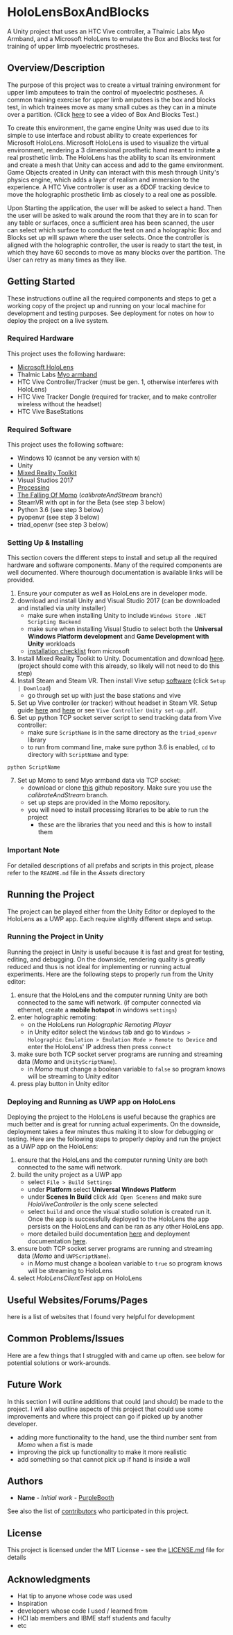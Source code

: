 # HoloLensBoxAndBlocks

A Unity project that uses an HTC Vive controller, a Thalmic Labs Myo Armband, and a Microsoft HoloLens to emulate the Box and Blocks test for training of upper limb myoelectric prostheses. 

## Overview/Description

The purpose of this project was to create a virtual training environment for upper limb amputees to train the control of myoelectric postheses. A common training exercise for upper limb amputees is the box and blocks test, in which trainees move as many small cubes as they can in a minute over a partition. (Click [here](https://www.youtube.com/watch?v=aow02xRai8U) to see a video of Box And Blocks Test.)

To create this environment, the game engine Unity was used due to its simple to use interface and robust ability to create experiences for Microsoft HoloLens. Microsoft HoloLens is used to visualize the virtual environment, rendering a 3 dimensional prosthetic hand meant to imitate a real prosthetic limb. The HoloLens has the ability to scan its environment and create a mesh that Unity can access and add to the game environment. Game Objects created in Unity can interact with this mesh through Unity's physics engine, which adds a layer of realism and immersion to the experience. A HTC Vive controller is user as a 6DOF tracking device to move the holographic prosthetic limb as closely to a real one as possible.

Upon Starting the application, the user will be asked to select a hand. Then the user will be asked to walk around the room that they are in to scan for any table or surfaces, once a sufficient area has been scanned, the user can select which surface to conduct the test on and a holographic Box and Blocks set up will spawn where the user selects. Once the controller is aligned with the holographic controller, the user is ready to start the test, in which they have 60 seconds to move as many blocks over the partition. The User can retry as many times as they like.

## Getting Started

These instructions outline all the required components and steps to get a working copy of the project up and running on your local machine for development and testing purposes. See deployment for notes on how to deploy the project on a live system.

### Required Hardware

This project uses the following hardware:

* [Microsoft HoloLens](https://www.microsoft.com/en-us/hololens)
* Thalmic Labs [Myo armband](https://www.myo.com/)
* HTC Vive Controller/Tracker (must be gen. 1, otherwise interferes with HoloLens)
* HTC Vive Tracker Dongle (required for tracker, and to make controller wireless without the headset)
* HTC Vive BaseStations

### Required Software

This project uses the following software:

* Windows 10 (cannot be any version with `N`)
* Unity
* [Mixed Reality Toolkit](https://github.com/Microsoft/MixedRealityToolkit-Unity)
* Visual Studios 2017
* [Processing](https://processing.org/download/) 
* [The Falling Of Momo](https://github.com/hcilab/Momo) (*calibrateAndStream* branch)
* SteamVR with opt in for the Beta (see step 3 below)
* Python 3.6 (see step 3 below)
* pyopenvr (see step 3 below)
* triad_openvr (see step 3 below)

### Setting Up & Installing

This section covers the different steps to install and setup all the required hardware and software components. Many of the required components are well documented. Where thourough documentation is available links will be provided.

1. Ensure your computer as well as HoloLens are in developer mode.
1. download and install Unity and Visual Studio 2017 (can be downloaded and installed via unity installer)
    * make sure when installing Unity to include `Windows Store .NET Scripting Backend`
    * make sure when installing Visual Studio to select both the **Universal Windows Platform development** and **Game Development with Unity** workloads
    * [installation checklist](https://docs.microsoft.com/en-us/windows/mixed-reality/install-the-tools) from microsoft
1. Install Mixed Reality Toolkit to Unity. Documentation and download [here](https://github.com/Microsoft/MixedRealityToolkit-Unity). (project should come with this already, so likely will not need to do this step)
1. Install Steam and Steam VR. Then install Vive setup [software](https://www.vive.com/eu/) (click `Setup | Download`)
    * go through set up with just the base stations and vive
1. Set up Vive controller (or tracker) without headset in Steam VR. Setup guide [here](https://www.roadtovr.com/how-to-use-the-htc-vive-tracker-without-a-vive-headset/) and [here](http://www.pencilsquaregames.com/getting-steamvr-tracking-data-in-unity-without-a-hmd/) or see `Vive Controller Unity set-up.pdf`.
1. Set up python TCP socket server script to send tracking data from Vive controller:
    * make sure `ScriptName` is in the same directory as the `triad_openvr` library
    * to run from command line, make sure python 3.6 is enabled, `cd` to directory with `ScriptName` and type:
```
python ScriptName
```
7. Set up Momo to send Myo armband data via TCP socket:
    * download or clone [this](https://github.com/hcilab/Momo) github repository. Make sure you use the *calibrateAndStream* branch.
    * set up steps are provided in the Momo repository.
    * you will need to install processing libraries to be able to run the project
        * these are the libraries that you need and this is how to install them

### Important Note

For detailed descriptions of all prefabs and scripts in this project, please refer to the `README.md` file in the *Assets* directory

## Running the Project

The project can be played either from the Unity Editor or deployed to the HoloLens as a UWP app. Each require slightly different steps and setup.

### Running the Project in Unity

Running the project in Unity is useful because it is fast and great for testing, editing, and debugging. On the downside, rendering quality is greatly reduced and thus is not ideal for implementing or running actual experiments. Here are the following steps to properly run from the Unity editor:

1. ensure that the HoloLens and the computer running Unity are both connected to the same wifi network. (if computer connected via ethernet, create a **mobile hotspot** in windows `settings`)
1. enter holographic remoting:
    * on the HoloLens run *Holographic Remoting Player*
    * in Unity editor select the `Windows` tab and go to `Windows > Holographic Emulation > Emulation Mode > Remote to Device` and enter the HoloLens' IP address then press `connect`
1. make sure both TCP socket server programs are running and streaming data (*Momo* and `UnityScriptName`).
    * in *Momo* must change a boolean variable to `false` so program knows will be streaming to Unity editor
1. press play button in Unity editor 

### Deploying and Running as UWP app on HoloLens

Deploying the project to the HoloLens is useful because the graphics are much better and is great for running actual experiments. On the downside, deployment takes a few minutes thus making it to slow for debugging or testing. Here are the following steps to properly deploy and run the project as a UWP app on the HoloLens:

1. ensure that the HoloLens and the computer running Unity are both connected to the same wifi network.
1. build the unity project as a UWP app
    * select `File > Build Settings`
    * under **Platform** select **Universal Windows Platform**
    * under **Scenes In Build** click `Add Open Scenens` and make sure *HoloViveController* is the only scene selected
    * select `build` and once the visual studio solution is created run it. Once the app is successfully deployed to the HoloLens the app persists on the HoloLens and can be ran as any other HoloLens app.
    * more detailed build documentation [here](https://docs.microsoft.com/en-us/windows/mixed-reality/exporting-and-building-a-unity-visual-studio-solution) and deployment documentation [here](https://docs.microsoft.com/en-us/windows/mixed-reality/using-visual-studio).
1. ensure both TCP socket server programs are running and streaming data (*Momo* and `UWPScriptName`).
    * in *Momo* must change a boolean variable to `true` so program knows will be streaming to HoloLens
1. select *HoloLensClientTest* app on HoloLens

## Useful Websites/Forums/Pages

here is a list of websites that I found very helpful for development

## Common Problems/Issues

Here are a few things that I struggled with and came up often. see below for potential solutions or work-arounds.

## Future Work

In this section I will outline additions that could (and should) be made to the project. I will also outline aspects of this project that could use some improvements and where this project can go if picked up by another developer.

* adding more functionality to the hand, use the third number sent from *Momo* when a fist is made
* improving the pick up functionality to make it more realistic
* add something so that cannot pick up if hand is inside a wall

## Authors

* **Name** - *Initial work* - [PurpleBooth](https://github.com/PurpleBooth)

See also the list of [contributors](https://github.com/your/project/contributors) who participated in this project.

## License

This project is licensed under the MIT License - see the [LICENSE.md](LICENSE.md) file for details

## Acknowledgments

* Hat tip to anyone whose code was used
* Inspiration
* developers whose code I used / learned from
* HCI lab members and IBME staff students and faculty
* etc